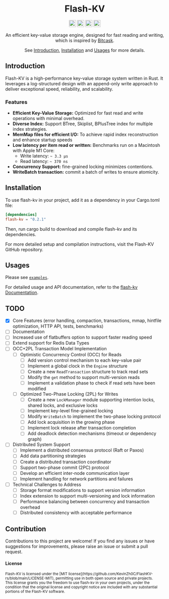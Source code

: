 <div align="center">
<h1>Flash-KV</h1>
</div>

<div align="center">

[<img alt="github" src="https://img.shields.io/badge/github-Kevinzh0C%2Fflash--kv-8da0cb?style=for-the-badge&logo=GitHub&label=github&color=8da0cb" height="22">][Github-url]
[<img alt="Build" src="https://img.shields.io/github/actions/workflow/status/Kevinzh0C/FlashKV-rs/rust.yml?branch=main&style=for-the-badge&logo=Github-Actions" height="22">][CI-url]
[<img alt="Codecov" src="https://img.shields.io/codecov/c/gh/Kevinzh0C/FlashKV-rs?style=for-the-badge&logo=codecov" height="22">][codecov-url]
[<img alt="GitHub License" src="https://img.shields.io/github/license/Kevinzh0C/FlashKV-rs?style=for-the-badge&logo=license&label=license" height="22">][License-url]

An efficient key-value storage engine, designed for fast reading and writing, which is inspired by [Bitcask][bitcask_url].

See [Introduction](#introduction), [Installation](#installation) and [Usages](#usages) for more details.

</div>

## Introduction

Flash-KV is a high-performance key-value storage system written in Rust. It leverages a log-structured design with an append-only write approach to deliver exceptional speed, reliability, and scalability.

### Features

- **Efficient Key-Value Storage:** Optimized for fast read and write operations with minimal overhead.
- **Diverse Index:** Support BTree, Skiplist, BPlusTree index for multiple index strategies.
- **MemMap files for efficient I/O:**  To achieve rapid index reconstruction and enhance startup speeds
- **Low latency per item read or written:** Benchmarks run on a Macintosh with Apple M1 Core:
    - Write latency:  `~ 3.3 µs`
    - Read latency:  `~ 370 ns` 
- **Concurrency Support:**   fine-grained locking minimizes contentions.
- **WriteBatch transaction:**   commit a batch of writes to ensure atomicity.


## Installation

To use flash-kv in your project, add it as a dependency in your Cargo.toml file:

  ```toml
  [dependencies]
  flash-kv = "0.2.1"
  ```
Then, run cargo build to download and compile flash-kv and its dependencies.

For more detailed setup and compilation instructions, visit the Flash-KV GitHub repository.

## Usages
Please see [`examples`].

For detailed usage and API documentation, refer to the [flash-kv Documentation](https://docs.rs/flash-kv).

## TODO

- [X] Core Features (error handling, compaction, transactions, mmap, hintfile optimization, HTTP API, tests, benchmarks)
- [ ] Documentation 
- [ ] Increased use of flatbuffers option to support faster reading speed
- [ ] Extend support for Redis Data Types
- [ ] OCC+2PL Transaction Model Implementation
  - [ ] Optimistic Concurrency Control (OCC) for Reads
    - [ ] Add version control mechanism to each key-value pair
    - [ ] Implement a global clock in the `Engine` structure
    - [ ] Create a new `ReadTransaction` structure to track read sets
    - [ ] Modify the `get` method to support multi-version reads
    - [ ] Implement a validation phase to check if read sets have been modified
  - [ ] Optimized Two-Phase Locking (2PL) for Writes
    - [ ] Create a new `LockManager` module supporting intention locks, shared locks, and exclusive locks
    - [ ] Implement key-level fine-grained locking
    - [ ] Modify `WriteBatch` to implement the two-phase locking protocol
    - [ ] Add lock acquisition in the growing phase
    - [ ] Implement lock release after transaction completion
    - [ ] Add deadlock detection mechanisms (timeout or dependency graph)
- [ ] Distributed System Support
  - [ ] Implement a distributed consensus protocol (Raft or Paxos)
  - [ ] Add data partitioning strategies
  - [ ] Create a distributed transaction coordinator
  - [ ] Support two-phase commit (2PC) protocol
  - [ ] Develop an efficient inter-node communication layer
  - [ ] Implement handling for network partitions and failures
- [ ] Technical Challenges to Address
  - [ ] Storage format modifications to support version information
  - [ ] Index extension to support multi-versioning and lock information
  - [ ] Performance balancing between concurrency and transaction overhead
  - [ ] Distributed consistency with acceptable performance

## Contribution

Contributions to this project are welcome! If you find any issues or have suggestions for improvements, please raise an issue or submit a pull request.


#### License

<sup>
Flash-KV is licensed under the [MIT license](https://github.com/KevinZh0C/FlashKV-rs/blob/main/LICENSE-MIT), permitting use in both open source and private projects.
</sup>
<br>
<sub>
This license grants you the freedom to use flash-kv in your own projects, under the condition that the original license and copyright notice are included with any substantial portions of the Flash-KV software.
</sub>


[Github-url]: https://github.com/KevinZh0C/FlashKV-rs
[CI-url]: https://github.com/Kevinzh0C/FlashKV-rs/actions/workflows/rust.yml
[doc-url]: https://docs.rs/flash-kv

[crates-url]: https://crates.io/crates/flash-kv
[codecov-url]: https://app.codecov.io/gh/KevinZh0C/FlashKV-rs
[bitcask_url]: https://riak.com/assets/bitcask-intro.pdf
[`examples`]: https://github.com/KevinZh0C/FlashKV-rs/tree/main/examples
[License-url]: LICENSE

